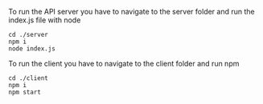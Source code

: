 To run the API server you have to navigate to the server folder and run the index.js file with node
```
cd ./server
npm i
node index.js
```
To run the client you have to navigate to the client folder and run npm
```
cd ./client
npm i
npm start
```